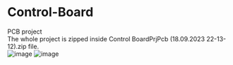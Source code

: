 # Control-Board
PCB project <br />
The whole project is zipped inside Control BoardPrjPcb (18.09.2023 22-13-12).zip file.<br />
![image](https://github.com/Donelook/Control-Board/assets/14218650/4cf5cf7a-8ad2-4c7a-b0b1-b5405f6bff53)
![image](https://github.com/Donelook/Control-Board/assets/14218650/71bed6da-3a59-4605-90d4-9344122b14c5)
